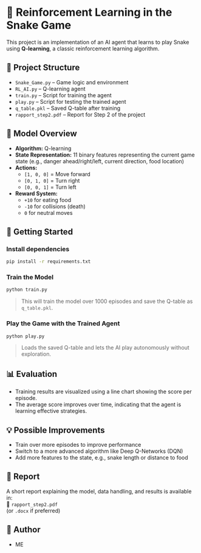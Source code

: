 # 🐍 Reinforcement Learning in the Snake Game

This project is an implementation of an AI agent that learns to play Snake using **Q-learning**, a classic reinforcement learning algorithm.

## 📁 Project Structure

- `Snake_Game.py` – Game logic and environment
- `RL_AI.py` – Q-learning agent
- `train.py` – Script for training the agent
- `play.py` – Script for testing the trained agent
- `q_table.pkl` – Saved Q-table after training
- `rapport_step2.pdf` – Report for Step 2 of the project

## 🧠 Model Overview

- **Algorithm:** Q-learning
- **State Representation:** 11 binary features representing the current game state (e.g., danger ahead/right/left, current direction, food location)
- **Actions:**  
  - `[1, 0, 0]` = Move forward  
  - `[0, 1, 0]` = Turn right  
  - `[0, 0, 1]` = Turn left
- **Reward System:**
  - `+10` for eating food  
  - `-10` for collisions (death)  
  - `0` for neutral moves

## 🚀 Getting Started

### Install dependencies
```bash
pip install -r requirements.txt
```

### Train the Model
```bash
python train.py
```
> This will train the model over 1000 episodes and save the Q-table as `q_table.pkl`.

### Play the Game with the Trained Agent
```bash
python play.py
```
> Loads the saved Q-table and lets the AI play autonomously without exploration.

## 📊 Evaluation

- Training results are visualized using a line chart showing the score per episode.
- The average score improves over time, indicating that the agent is learning effective strategies.

## 💡 Possible Improvements

- Train over more episodes to improve performance
- Switch to a more advanced algorithm like Deep Q-Networks (DQN)
- Add more features to the state, e.g., snake length or distance to food

## 📝 Report

A short report explaining the model, data handling, and results is available in:  
📄 `rapport_step2.pdf`  
(or `.docx` if preferred)

## 👤 Author

- ME
